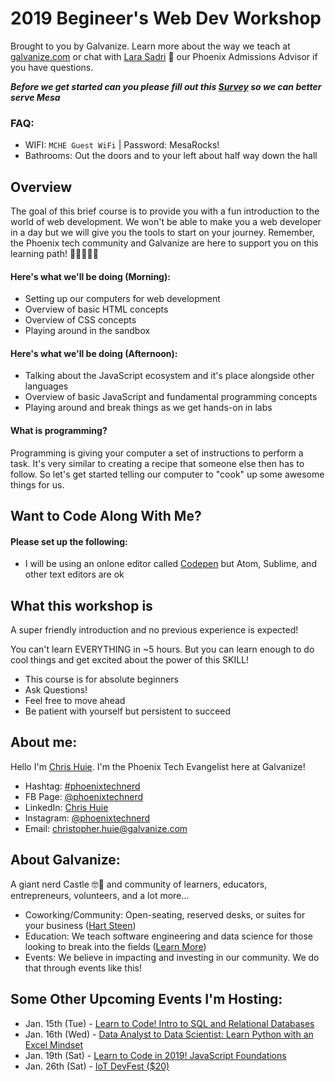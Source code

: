 # 2019 Begineer's Web Dev Workshop

Brought to you by Galvanize. Learn more about the way we teach at [galvanize.com](http://galvanize.com) 
or chat with [Lara Sadri](mailto:lara.sadri@galvanize.com) 🌵 our Phoenix Admissions Advisor if you have questions.


**_Before we get started can you please fill out this [Survey](https://www.surveymonkey.com/r/MHWLRV6) so we can better serve Mesa_**

### FAQ: 

- WIFI: `MCHE Guest WiFi` | Password: MesaRocks!
- Bathrooms: Out the doors and to your left about half way down the hall


## Overview
The goal of this brief course is to provide you with a fun introduction to the world of web development. We won't be able to make you a web developer in a day but we will give you the tools to start on your journey. Remember, the Phoenix tech community and Galvanize are here to support you on this learning path! 👩‍💻🌵👨‍💻


#### Here's what we'll be doing (Morning):
* Setting up our computers for web development
* Overview of basic HTML concepts
* Overview of CSS concepts
* Playing around in the sandbox


#### Here's what we'll be doing (Afternoon):
* Talking about the JavaScript ecosystem and it's place alongside other languages
* Overview of basic JavaScript and fundamental programming concepts
* Playing around and break things as we get hands-on in labs


#### What is programming?
Programming is giving your computer a set of instructions to perform a task. 
It's very similar to creating a recipe that someone else then has to follow.
So let's get started telling our computer to "cook" up some awesome things for us.


## Want to Code Along With Me?


#### Please set up the following:

* I will be using an onlone editor called [Codepen](https://codepen.io/) but Atom, Sublime, and other text editors are ok



## What this workshop is

A super friendly introduction and no previous experience is expected! 

You can't learn EVERYTHING in ~5 hours. But you can learn enough to do cool things and get excited about
the power of this SKILL!

- This course is for absolute beginners
- Ask Questions!
- Feel free to move ahead
- Be patient with yourself but persistent to succeed


## About me:
Hello I'm [Chris Huie](https://www.facebook.com/chris.huie.14). I'm the Phoenix Tech Evangelist here at Galvanize!

- Hashtag: [#phoenixtechnerd](https://www.linkedin.com/feed/hashtag/phoenixtechnerd/)
- FB Page: [@phoenixtechnerd](https://www.facebook.com/phoenixtechnerd)
- LinkedIn: [Chris Huie](https://www.linkedin.com/in/phoenixtechnerd/) 
- Instagram: [@phoenixtechnerd](https://www.instagram.com/phoenixtechnerd)
- Email: [christopher.huie@galvanize.com](mailto:christopher.huie@galvanize.com)


## About Galvanize:
A giant nerd Castle 🤓🏰 and community of learners, educators, entrepreneurs, volunteers, and a lot more...
  - Coworking/Community: Open-seating, reserved desks, or suites for your business ([Hart Steen](hart.steen@galvanize.com))
  - Education: We teach software engineering and data science for those looking to break into the fields ([Learn More](https://www.galvanize.com/courses/request-info))
  - Events: We believe in impacting and investing in our community. We do that through events like this!
  

## Some Other Upcoming Events I'm Hosting:
- Jan. 15th (Tue) - [Learn to Code! Intro to SQL and Relational Databases](https://www.eventbrite.com/e/learn-to-code-intro-to-sql-and-relational-databases-tickets-54216286372)
- Jan. 16th (Wed) - [Data Analyst to Data Scientist: Learn Python with an Excel Mindset](https://www.eventbrite.com/e/data-analyst-to-data-scientist-learn-python-with-an-excel-mindset-tickets-54504342957)
- Jan. 19th (Sat) - [Learn to Code in 2019! JavaScript Foundations](https://www.eventbrite.com/e/learn-to-code-in-2019-javascript-foundations-tickets-54285590663)
- Jan. 26th (Sat) - [IoT DevFest ($20)](https://ti.to/iot-devfest/iot-devfest-2019/discount/MEETUPMEETUP)
